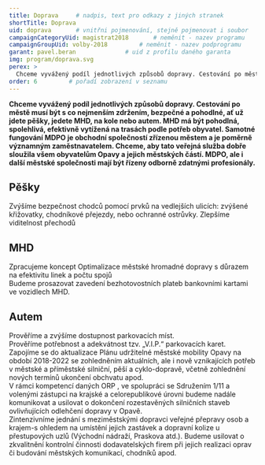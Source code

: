 ```yaml
---
title: Doprava     # nadpis, text pro odkazy z jiných stranek
shortTitle: Doprava
uid: doprava       # vnitřni pojmenování, stejně pojmenovat i soubor
campaignCategoryUid: magistrat2018       # neměnit - nazev programu
campaignGroupUid: volby-2018         # neměnit - nazev podprogramu
garant: pavel.beran              # uid z profilu daného garanta
img: program/doprava.svg
perex: >
  Chceme vyvážený podíl jednotlivých způsobů dopravy. Cestování po městě musí být s co nejmenším zdržením, bezpečné a pohodlné.
order: 6         # pořadí zobrazení v seznamu
---
```


**Chceme vyvážený podíl jednotlivých způsobů dopravy. Cestování po městě musí být s co nejmenším zdržením, bezpečné a pohodlné, ať už jdete pěšky, jedete MHD, na kole nebo autem. MHD má být pohodlná, spolehlivá, efektivně vytížená na trasách podle potřeb obyvatel. Samotné fungování MDPO je obchodní společností zřízenou městem a je poměrně významným zaměstnavatelem. Chceme, aby tato veřejná služba dobře sloužila všem obyvatelům Opavy a jejich městských částí. MDPO, ale i další městské společnosti mají být řízeny odborně zdatnými profesionály.**    <!-- Zvýrazněný text na začátku  stránky -->

## Pěšky    
 <!-- Nadpis druhé úrovně -->
<p>
Zvýšíme bezpečnost chodců pomocí prvků na vedlejších ulicích: zvýšené křižovatky, chodníkové přejezdy, nebo ochranné ostrůvky. Zlepšíme viditelnost přechodů
</p>

## MHD
<p>
Zpracujeme koncept Optimalizace městské hromadné dopravy s důrazem na efektivitu linek a počtu spojů 
<br>
Budeme prosazovat zavedení bezhotovostních plateb bankovními kartami ve vozidlech MHD.
</p>

## Autem
<p>
Prověříme a zvýšíme dostupnost parkovacích míst.
<br> 
Prověříme potřebnost a adekvátnost tzv. „V.I.P.“ parkovacích karet.
<br>
Zapojíme se do aktualizace Plánu udržitelné městské mobility Opavy na období 2018-2022 se zohledněním aktuálních, ale i nově vznikajících potřeb v městské a příměstské silniční, pěší a cyklo-dopravě, včetně zohlednění nových termínů ukončení obchvatu apod.
<br> 
V rámci kompetencí daných ORP , ve spolupráci se Sdružením 1/11 a volenými zástupci na krajské a celorepublikové úrovni budeme nadále komunikovat a usilovat o dokončení rozestavěných silničních staveb ovlivňujících odlehčení dopravy v Opavě. 
<br>
Zintenzivníme jednání s meziměstskými dopravci veřejné přepravy osob a krajem-s ohledem na umístění jejich zastávek a dopravní kolize u přestupových uzlů (Východní nádraží, Praskova atd.). Budeme usilovat o zkvalitnění kontrolní činnosti dodavatelských firem při jejich realizaci oprav či budování městských komunikací, chodníků apod.
</p>

